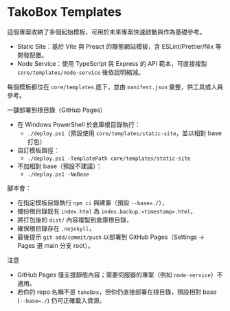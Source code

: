 # TakoBox Templates

這個專案收納了多個起始模板，可用於未來專案快速啟動與作為基礎參考。

- Static Site：基於 Vite 與 Preact 的靜態網站模板，含 ESLint/Prettier/Nix 等開發配置。
- Node Service：使用 TypeScript 與 Express 的 API 範本，可直接複製 `core/templates/node-service` 後依說明縮減。

每個模板都位在 `core/templates` 底下，並由 `manifest.json` 彙整，供工具或人員參考。

一鍵部署到根目錄（GitHub Pages）
- 在 Windows PowerShell 於倉庫根目錄執行：
  - `./deploy.ps1`（預設使用 `core/templates/static-site`，並以相對 base 打包）
- 自訂模板路徑：
  - `./deploy.ps1 -TemplatePath core/templates/static-site`
- 不加相對 base（預設不建議）：
  - `./deploy.ps1 -NoBase`

腳本會：
- 在指定模板目錄執行 `npm ci` 與建置（預設 `--base=./`），
- 備份根目錄既有 `index.html` 為 `index.backup.<timestamp>.html`，
- 將打包後的 `dist/` 內容複製到倉庫根目錄，
- 確保根目錄存在 `.nojekyll`，
- 最後提示 `git add/commit/push` 以部署到 GitHub Pages（Settings → Pages 選 main 分支 root）。

注意
- GitHub Pages 僅支援靜態內容；需要伺服器的專案（例如 `node-service`）不適用。
- 若你的 repo 名稱不是 `takoBox`，但你仍直接部署在根目錄，預設相對 base (`--base=./`) 仍可正確載入資源。
